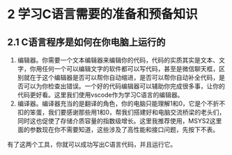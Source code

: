 # 2 学习C语言需要的准备和预备知识

## 2.1 C语言程序是如何在你电脑上运行的
1. 编辑器。你需要一个文本编辑器来编辑你的代码，代码的实质其实是文本、文字，你用任何一个可以编辑文字的软件都可以写代码，甚至是微信聊天框，区别就在于这个编辑器是否可以帮你自动缩进，是否可以帮你自动补全代码，是否可以为你检查出错误。一个好的代码编辑器可以辅助你完成很多事，让你的代码更好看。这里我们使用vscode作为学习C语言的编辑器。
2. 编译器。编译器充当的是翻译的角色，你的电脑只能理解1和0，它是个不折不扣的笨蛋，我们要感谢那些用1和0，帮我们搭建好和电脑交流桥梁的老头们，同时这也促使了存储介质容量的指数级增长。这里我推荐使用，MSYS2这里面的参数现在你不需要知道，这些涉及了高性能和接口问题，先按下不表。

有了这两个工具，你就可以成功写出C语言代码，并且运行它。
